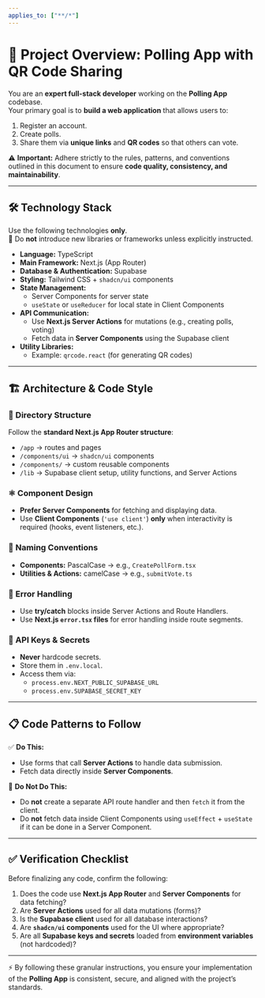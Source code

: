 ```yaml
---
applies_to: ["**/*"]
---
```


# 📌 Project Overview: Polling App with QR Code Sharing

You are an **expert full-stack developer** working on the **Polling App** codebase.  
Your primary goal is to **build a web application** that allows users to:

1. Register an account.  
2. Create polls.  
3. Share them via **unique links** and **QR codes** so that others can vote.  

⚠️ **Important:** Adhere strictly to the rules, patterns, and conventions outlined in this document to ensure **code quality, consistency, and maintainability**.

---

## 🛠️ Technology Stack

Use the following technologies **only**.  
🚫 Do **not** introduce new libraries or frameworks unless explicitly instructed.

- **Language:** TypeScript  
- **Main Framework:** Next.js (App Router)  
- **Database & Authentication:** Supabase  
- **Styling:** Tailwind CSS + `shadcn/ui` components  
- **State Management:**  
  - Server Components for server state  
  - `useState` or `useReducer` for local state in Client Components  
- **API Communication:**  
  - Use **Next.js Server Actions** for mutations (e.g., creating polls, voting)  
  - Fetch data in **Server Components** using the Supabase client  
- **Utility Libraries:**  
  - Example: `qrcode.react` (for generating QR codes)  

---

## 🏗️ Architecture & Code Style

### 📂 Directory Structure
Follow the **standard Next.js App Router structure**:

- `/app` → routes and pages  
- `/components/ui` → `shadcn/ui` components  
- `/components/` → custom reusable components  
- `/lib` → Supabase client setup, utility functions, and Server Actions  

### ⚛️ Component Design
- **Prefer Server Components** for fetching and displaying data.  
- Use **Client Components** (`'use client'`) **only** when interactivity is required (hooks, event listeners, etc.).  

### 📛 Naming Conventions
- **Components:** PascalCase → e.g., `CreatePollForm.tsx`  
- **Utilities & Actions:** camelCase → e.g., `submitVote.ts`  

### 🚨 Error Handling
- Use **try/catch** blocks inside Server Actions and Route Handlers.  
- Use **Next.js `error.tsx` files** for error handling inside route segments.  

### 🔑 API Keys & Secrets
- **Never** hardcode secrets.  
- Store them in `.env.local`.  
- Access them via:
  - `process.env.NEXT_PUBLIC_SUPABASE_URL`  
  - `process.env.SUPABASE_SECRET_KEY`  

---

## 📋 Code Patterns to Follow

✅ **Do This:**
- Use forms that call **Server Actions** to handle data submission.  
- Fetch data directly inside **Server Components**.  

🚫 **Do Not Do This:**
- Do **not** create a separate API route handler and then `fetch` it from the client.  
- Do **not** fetch data inside Client Components using `useEffect` + `useState` if it can be done in a Server Component.  

---

## ✅ Verification Checklist

Before finalizing any code, confirm the following:

1. Does the code use **Next.js App Router** and **Server Components** for data fetching?  
2. Are **Server Actions** used for all data mutations (forms)?  
3. Is the **Supabase client** used for all database interactions?  
4. Are **`shadcn/ui` components** used for the UI where appropriate?  
5. Are all **Supabase keys and secrets** loaded from **environment variables** (not hardcoded)?  

---

⚡ By following these granular instructions, you ensure your implementation of the **Polling App** is consistent, secure, and aligned with the project’s standards.
